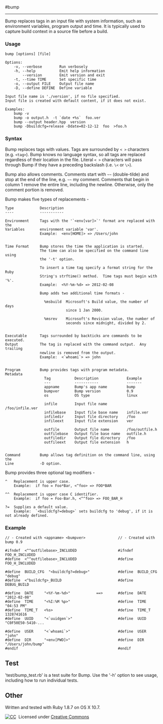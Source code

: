 #bump
- - - - - - - -

Bump replaces tags in an input file with system information, such as
environment variables, program output and time.  It is typically used to
capture build context in a source file before a build.


### Usage

    bump [options] [file]

    Options:
        -v, --verbose        Run verbosely
        -h, --help           Emit help information
            --version        Emit version and exit
        -t, --time TIME      Set specific time
        -o, --output FILE    Output file name
        -D, --define DEFINE  Define variable

    Input file name is './version', if no file specified.
    Input file is created with default content, if it does not exist.

    Examples:
        bump -v
        bump -o output.h  -t `date +%s`  foo.ver
        bump --output header.hpp  version
        bump -Dbuildcfg=release -Ddate=02-12-12  foo  >foo.h


### Syntax

Bump replaces tags with values.  Tags are surrounded by `< >` characters
(e.g. `<tag>`).  Bump knows no language syntax, so all tags are replaced
regardless of their location in the file.  Literal `< >` characters will
pass through Bump if they have a preceding backslash (i.e. `\<` or `\>`).

Bump also allows comments.  Comments start with `~~` (double-tilde) and stop
at the end of the line, e.g. `~~` my comment.  Comments that begin in column
1 remove the entire line, including the newline.  Otherwise, only the comment
portion is removed.

Bump makes five types of replacements -

    Type            Description
    ----            -----------

    Environment     Tags with the '`<env[var]>`' format are replaced with the
    Variables       environment variable 'var'.
                    Example:  <env[HOME]> => /Users/john


    Time Format     Bump stores the time the application is started.
                    The time can also be specified on the command line using
                    the '-t' option.

                    To insert a time tag specify a format string for the Ruby
                    String's strftime() method.  Time tags must begin with '%'.
                    Example:  <%Y-%m-%d> => 2012-02-08

                    Bump adds two additional time formats -

                      %msbuild  Microsoft's Build value, the number of days
                                since 1 Jan 2000.

                      %msrev    Microsoft's Revision value, the number of
                                seconds since midnight, divided by 2.


    Executable      Tags surrounded by backticks are commands to be executed.
    Output          The tag is replaced with the command output.  Any trailing
                    newline is removed from the output.
                    Example:  <`whoami`> => john


    Program         Bump provides tags with program metadata.
    Metadata
                      Tag           Description             Example
                      ---           -----------             -------
                      appname       Bump's app name         bump
                      bumpver       Bump version            0.9
                      os            OS type                 linux

                      infile        Input file name         /foo/infile.ver
                      infilebase    Input file base name    infile.ver
                      infiledir     Input file directory    /foo
                      infileext     Input file extension    ver

                      outfile       Output file name        /foo/outfile.h
                      outfilebase   Output file base name   outfile.h
                      outfiledir    Output file directory   /foo
                      outfileext    Output file extension   h


    Command         Bump allows tag definition on the command line, using the
    Line            -D option.


Bump provides three optional tag modifiers -

    ^   Replacement is upper case.
        Example:  if foo = Foo*Bar, <^foo> => FOO*BAR

    ^^  Replacement is upper case C identifier.
        Example:  if foo = Foo-Bar.h, <^^foo> => FOO_BAR_H

    ?=  Supplies a default value.
        Example:  `<buildcfg?=debug>` sets buildcfg to 'debug', if it is not already defined.

### Example

    // - Created with <appname> <bumpver>               // - Created with bump 0.9

    #ifndef  <^^outfilebase>_INCLUDED                   #ifndef  FOO_H_INCLUDED
    #define  <^^outfilebase>_INCLUDED                   #define  FOO_H_INCLUDED

    #define  BUILD_CFG  "<buildcfg?=debug>"             #define  BUILD_CFG  "debug"
    #define  <^buildcfg>_BUILD                          #define  DEBUG_BUILD

    #define  DATE     "<%Y-%m-%d>"            ==>       #define  DATE     "2012-02-08"
    #define  TIME     "<%I:%M %p>"                      #define  TIME     "04:53 PM"
    #define  TIME_T   <%s>                              #define  TIME_T   1328741616
    #define  UUID     "<`uuidgen`>"                     #define  UUID     "C0F50E50-5410-...

    #define  USER     "<`whoami`>"                      #define  USER     "john"
    #define  DIR      "<env[PWD]>"                      #define  DIR      "/Users/john/bump"
    #endif                                              #endif


## Test
'test/bump\_test.rb' is a test suite for Bump.  Use the '-h' option to see
usage, including how to run individual tests.

## Other
Written and tested with Ruby 1.8.7 on OS X 10.7.

[![CC](http://i.creativecommons.org/l/by-sa/3.0/88x31.png)](http://creativecommons.org/licenses/by-sa/3.0/)   &nbsp;Licensed under [Creative Commons](http://creativecommons.org/licenses/by-sa/3.0/)
